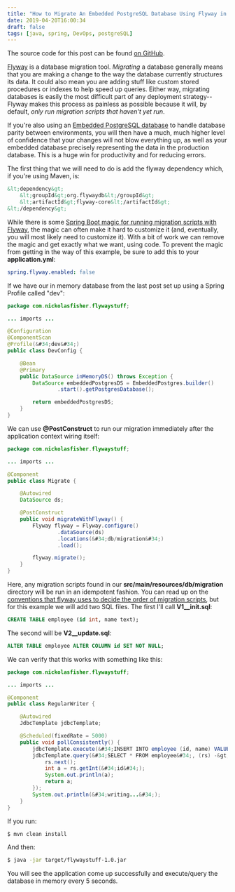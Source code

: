 ```yaml
---
title: "How to Migrate An Embedded PostgreSQL Database Using Flyway in Spring Boot"
date: 2019-04-20T16:00:34
draft: false
tags: [java, spring, DevOps, postgreSQL]
---
```


The source code for this post can be found [on GitHub](https://github.com/nfisher23/postgres-flyway-example).

[Flyway](https://flywaydb.org/) is a database migration tool. _Migrating_ a database generally means that you are making a change to the way the database currently structures its data. It could also mean you are adding stuff like custom stored procedures or indexes to help speed up queries. Either way, migrating databases is easily the most difficult part of any deployment strategy--Flyway makes this process as painless as possible because it will, by default, _only run migration scripts that haven&#39;t yet run_.

If you&#39;re also using an [Embedded PostgreSQL database](https://nickolasfisher.com/blog/How-to-Create-an-Embedded-PostgreSQL-Database-With-Spring-Boot) to handle database parity between environments, you will then have a much, much higher level of confidence that your changes will not blow everything up, as well as your embedded database precisely representing the data in the production database. This is a huge win for productivity and for reducing errors.

The first thing that we will need to do is add the flyway dependency which, if you&#39;re using Maven, is:

```xml
&lt;dependency&gt;
    &lt;groupId&gt;org.flywaydb&lt;/groupId&gt;
    &lt;artifactId&gt;flyway-core&lt;/artifactId&gt;
&lt;/dependency&gt;
```

While there is some [Spring Boot magic for running migration scripts with Flyway](https://docs.spring.io/spring-boot/docs/current/reference/html/howto-database-initialization.html), the magic can often make it hard to customize it (and, eventually, you will most likely need to customize it). With a bit of work we can remove the magic and get exactly what we want, using code. To prevent the magic from getting in the way of this example, be sure to add this to your **application.yml**:

```yaml
spring.flyway.enabled: false

```

If we have our in memory database from the last post set up using a Spring Profile called &#34;dev&#34;:

```java
package com.nickolasfisher.flywaystuff;

... imports ...

@Configuration
@ComponentScan
@Profile(&#34;dev&#34;)
public class DevConfig {

    @Bean
    @Primary
    public DataSource inMemoryDS() throws Exception {
        DataSource embeddedPostgresDS = EmbeddedPostgres.builder()
                .start().getPostgresDatabase();

        return embeddedPostgresDS;
    }
}
```

We can use **@PostConstruct** to run our migration immediately after the application context wiring itself:

```java
package com.nickolasfisher.flywaystuff;

... imports ...

@Component
public class Migrate {

    @Autowired
    DataSource ds;

    @PostConstruct
    public void migrateWithFlyway() {
        Flyway flyway = Flyway.configure()
                .dataSource(ds)
                .locations(&#34;db/migration&#34;)
                .load();

        flyway.migrate();
    }
}
```

Here, any migration scripts found in our **src/main/resources/db/migration** directory will be run in an idempotent fashion. You can read up on the [conventions that flyway uses to decide the order of migration scripts](https://flywaydb.org/getstarted/how), but for this example we will add two SQL files. The first I&#39;ll call **V1\_\_init.sql**:

```sql
CREATE TABLE employee (id int, name text);
```

The second will be **V2\_\_update.sql**:

```sql
ALTER TABLE employee ALTER COLUMN id SET NOT NULL;
```

We can verify that this works with something like this:

```java
package com.nickolasfisher.flywaystuff;

... imports ...

@Component
public class RegularWriter {

    @Autowired
    JdbcTemplate jdbcTemplate;

    @Scheduled(fixedRate = 5000)
    public void pollConsistently() {
        jdbcTemplate.execute(&#34;INSERT INTO employee (id, name) VALUES (1, &#39;jack&#39;)&#34;);
        jdbcTemplate.query(&#34;SELECT * FROM employee&#34;, (rs) -&gt; {
            rs.next();
            int a = rs.getInt(&#34;id&#34;);
            System.out.println(a);
            return a;
        });
        System.out.println(&#34;writing...&#34;);
    }
}

```

If you run:

```bash
$ mvn clean install
```

And then:

```bash
$ java -jar target/flywaystuff-1.0.jar
```

You will see the application come up successfully and execute/query the database in memory every 5 seconds.
